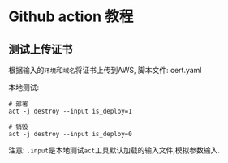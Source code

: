 # Github action 教程

## 测试上传证书

根据输入的`环境`和`域名`将证书上传到AWS, 脚本文件: cert.yaml

本地测试:
```
# 部署
act -j destroy --input is_deploy=1

# 销毁
act -j destroy --input is_deploy=0
```
注意: `.input`是本地测试`act`工具默认加载的输入文件,模拟参数输入.

